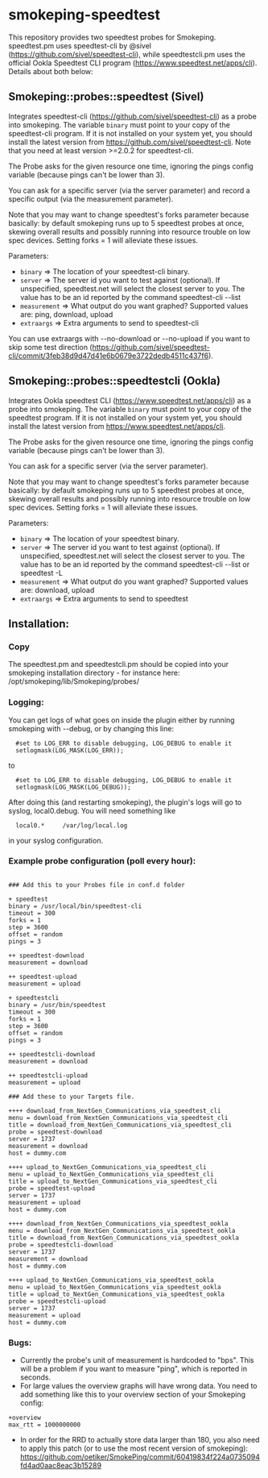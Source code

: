 # smokeping-speedtest

This repository provides two speedtest probes for Smokeping. speedtest.pm uses speedtest-cli by @sivel (https://github.com/sivel/speedtest-cli), while speedtestcli.pm uses the official Ookla Speedtest CLI program (https://www.speedtest.net/apps/cli). Details about both below:

## Smokeping::probes::speedtest (Sivel)

Integrates speedtest-cli (https://github.com/sivel/speedtest-cli) as a probe into smokeping. The variable `binary` must
point to your copy of the speedtest-cli program. If it is not installed on
your system yet, you should install the latest version from https://github.com/sivel/speedtest-cli. Note that you need at least version >=2.0.2 for speedtest-cli.

The Probe asks for the given resource one time, ignoring the pings config variable (because pings can't be lower than 3).

You can ask for a specific server (via the server parameter) and record a specific output (via the measurement parameter).

Note that you may want to change speedtest's forks parameter because basically: by default smokeping runs up to 5 speedtest probes at once, skewing overall results and possibly running into resource trouble on low spec devices. Setting forks = 1 will alleviate these issues.

Parameters:
* `binary` => The location of your speedtest-cli binary.
* `server` => The server id you want to test against (optional). If unspecified, speedtest.net will select the closest server to you. The value has to be an id reported by the command speedtest-cli --list
* `measurement` => What output do you want graphed? Supported values are: ping, download, upload
* `extraargs` => Extra arguments to send to speedtest-cli

You can use extraargs with --no-download or --no-upload if you want to skip some test direction (https://github.com/sivel/speedtest-cli/commit/3feb38d9d47d41e6b0679e3722dedb4511c437f6).

## Smokeping::probes::speedtestcli (Ookla)

Integrates Ookla speedtest CLI (https://www.speedtest.net/apps/cli) as a probe into smokeping. The variable `binary` must
point to your copy of the speedtest program. If it is not installed on
your system yet, you should install the latest version from https://www.speedtest.net/apps/cli.

The Probe asks for the given resource one time, ignoring the pings config variable (because pings can't be lower than 3).

You can ask for a specific server (via the server parameter).

Note that you may want to change speedtest's forks parameter because basically: by default smokeping runs up to 5 speedtest probes at once, skewing overall results and possibly running into resource trouble on low spec devices. Setting forks = 1 will alleviate these issues.

Parameters:
* `binary` => The location of your speedtest binary.
* `server` => The server id you want to test against (optional). If unspecified, speedtest.net will select the closest server to you. The value has to be an id reported by the command speedtest-cli --list or speedtest -L 
* `measurement` => What output do you want graphed? Supported values are: download, upload
* `extraargs` => Extra arguments to send to speedtest

## Installation:

### Copy
The speedtest.pm and speedtestcli.pm should be copied into your smokeping installation directory - for instance here: /opt/smokeping/lib/Smokeping/probes/


### Logging:
You can get logs of what goes on inside the plugin either by running smokeping with --debug, or by changing this line:
```
  #set to LOG_ERR to disable debugging, LOG_DEBUG to enable it
  setlogmask(LOG_MASK(LOG_ERR));
```
  
  to
  
```
  #set to LOG_ERR to disable debugging, LOG_DEBUG to enable it
  setlogmask(LOG_MASK(LOG_DEBUG));
```
  
After doing this (and restarting smokeping), the plugin's logs will go to syslog, local0.debug. You will need something like 
```
  local0.*     /var/log/local.log
```
in your syslog configuration.


### Example probe configuration (poll every hour):
```

### Add this to your Probes file in conf.d folder

+ speedtest
binary = /usr/local/bin/speedtest-cli
timeout = 300
forks = 1
step = 3600
offset = random
pings = 3

++ speedtest-download
measurement = download

++ speedtest-upload
measurement = upload

+ speedtestcli
binary = /usr/bin/speedtest
timeout = 300
forks = 1
step = 3600
offset = random
pings = 3

++ speedtestcli-download
measurement = download

++ speedtestcli-upload
measurement = upload

### Add these to your Targets file.

++++ download_from_NextGen_Communications_via_speedtest_cli
menu = download_from_NextGen_Communications_via_speedtest_cli
title = download_from_NextGen_Communications_via_speedtest_cli
probe = speedtest-download
server = 1737
measurement = download
host = dummy.com

++++ upload_to_NextGen_Communications_via_speedtest_cli
menu = upload_to_NextGen_Communications_via_speedtest_cli
title = upload_to_NextGen_Communications_via_speedtest_cli
probe = speedtest-upload
server = 1737
measurement = upload
host = dummy.com

++++ download_from_NextGen_Communications_via_speedtest_ookla
menu = download_from_NextGen_Communications_via_speedtest_ookla
title = download_from_NextGen_Communications_via_speedtest_ookla
probe = speedtestcli-download
server = 1737
measurement = download
host = dummy.com

++++ upload_to_NextGen_Communications_via_speedtest_ookla
menu = upload_to_NextGen_Communications_via_speedtest_ookla
title = upload_to_NextGen_Communications_via_speedtest_ookla
probe = speedtestcli-upload
server = 1737
measurement = upload
host = dummy.com
```

### Bugs: 
* Currently the probe's unit of measurement is hardcoded to "bps". This will be a problem if you want to measure "ping", which is reported in seconds.
* For large values the overview graphs will have wrong data. You need to add something like this to your overview section of your Smokeping config:
```
+overview
max_rtt = 1000000000
```
* In order for the RRD to actually store data larger than 180, you also need to apply this patch (or to use the most recent version of smokeping): https://github.com/oetiker/SmokePing/commit/60419834f224a0735094fd4ad0aac8eac3b15289

